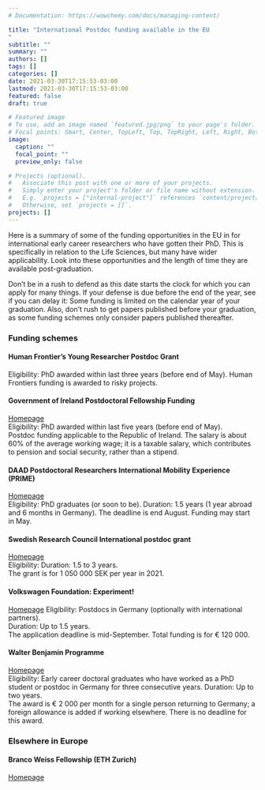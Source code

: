 ```yaml
---
# Documentation: https://wowchemy.com/docs/managing-content/

title: "International Postdoc funding available in the EU
"
subtitle: ""
summary: ""
authors: []
tags: []
categories: []
date: 2021-03-30T17:15:53-03:00
lastmod: 2021-03-30T17:15:53-03:00
featured: false
draft: true

# Featured image
# To use, add an image named `featured.jpg/png` to your page's folder.
# Focal points: Smart, Center, TopLeft, Top, TopRight, Left, Right, BottomLeft, Bottom, BottomRight.
image:
  caption: ""
  focal_point: ""
  preview_only: false

# Projects (optional).
#   Associate this post with one or more of your projects.
#   Simply enter your project's folder or file name without extension.
#   E.g. `projects = ["internal-project"]` references `content/project/deep-learning/index.md`.
#   Otherwise, set `projects = []`.
projects: []
---
```


Here is a summary of some of the funding opportunities in the EU in for international early career researchers who have gotten their PhD. This is specifically in relation to the Life Sciences, but many have wider applicability. Look into these opportunities and the length of time they are available post-graduation.

Don’t be in a rush to defend as this date starts the clock for which you can apply for many things. If your defense is due before the end of the year, see if you can delay it: Some funding is limited on the calendar year of your graduation. Also, don’t rush to get papers published before your graduation, as some funding schemes only consider papers published thereafter.

### Funding schemes

#### Human Frontier’s Young Researcher Postdoc Grant

Eligibility: PhD awarded within last three years (before end of May).
Human Frontiers funding is awarded to risky projects.  

#### Government of Ireland Postdoctoral Fellowship Funding

[Homepage](https://research.ie/funding/goipd/)  
Eligibility: PhD awarded within last five years (before end of May).  
Postdoc funding applicable to the Republic of Ireland. The salary is about 60% of the average working wage; it is a taxable salary, which contributes to pension and social security, rather than a stipend.  

#### DAAD Postdoctoral Researchers International Mobility Experience (PRIME)

[Homepage](https://www.daad.de/en/study-and-research-in-germany/scholarships/postdoctoral-researchers-international-mobility-experience/)  
Eligibility: PhD graduates (or soon to be).
Duration: 1.5 years (1 year abroad and 6 months in Germany).
The deadline is end August. Funding may start in May.  

#### Swedish Research Council International postdoc grant

[Homepage](https://www.vr.se/english/applyingforfunding/calls/internationalpostdocgrant.5.2c821fd116dcb0e77cb2495.html)  
Eligibility: 
Duration: 1.5 to 3 years.  
The grant is for 1 050 000 SEK per year in 2021. 
  
#### Volkswagen Foundation: Experiment!

[Homepage](https://www.volkswagenstiftung.de/en/funding/our-funding-portfolio-at-a-glance/experiment)
Eligibility: Postdocs in Germany (optionally with international partners).  
Duration: Up to 1.5 years.  
The application deadline is mid-September. Total funding is for € 120 000.  

#### Walter Benjamin Programme

[Homepage](https://www.dfg.de/en/research_funding/programmes/individual/walter_benjamin/index.html)  
Eligibility: Early career doctoral graduates who have worked as a PhD student or postdoc in Germany for three consecutive years.
Duration: Up to two years.  
The award is € 2 000 per month for a single person returning to Germany; a foreign allowance is added if working elsewhere. There is no deadline for this award.  

### Elsewhere in Europe

#### Branco Weiss Fellowship (ETH Zurich)

[Homepage](https://brancoweissfellowship.org)




